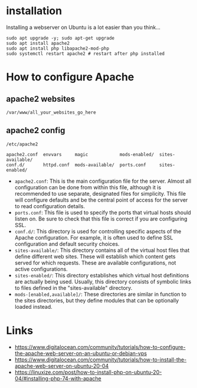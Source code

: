 # installation
Installing a webserver on Ubuntu is a lot easier than you think...
```
sudo apt upgrade -y; sudo apt-get upgrade
sudo apt install apache2
sudo apt install php libapache2-mod-php
sudo systemctl restart apache2 # restart after php installed
```


# How to configure Apache

## apache2 websites
`/var/www/all_your_websites_go_here`

## apache2 config

`/etc/apache2`

```
apache2.conf  envvars     magic            mods-enabled/  sites-available/
conf.d/       httpd.conf  mods-available/  ports.conf     sites-enabled/
```


* `apache2.conf`: This is the main configuration file for the server. Almost all configuration can be done from within this file, although it is recommended to use separate, designated files for simplicity. This file will configure defaults and be the central point of access for the server to read configuration details.
* `ports.conf`: This file is used to specify the ports that virtual hosts should listen on. Be sure to check that this file is correct if you are configuring SSL.
* `conf.d/`: This directory is used for controlling specific aspects of the Apache configuration. For example, it is often used to define SSL configuration and default security choices.
* `sites-available/`: This directory contains all of the virtual host files that define different web sites. These will establish which content gets served for which requests. These are available configurations, not active configurations.
* `sites-enabled/`: This directory establishes which virtual host definitions are actually being used. Usually, this directory consists of symbolic links to files defined in the "sites-available" directory.
* `mods-[enabled,available]/`: These directories are similar in function to the sites directories, but they define modules that can be optionally loaded instead.

# Links
* https://www.digitalocean.com/community/tutorials/how-to-configure-the-apache-web-server-on-an-ubuntu-or-debian-vps
* https://www.digitalocean.com/community/tutorials/how-to-install-the-apache-web-server-on-ubuntu-20-04
* https://linuxize.com/post/how-to-install-php-on-ubuntu-20-04/#installing-php-74-with-apache